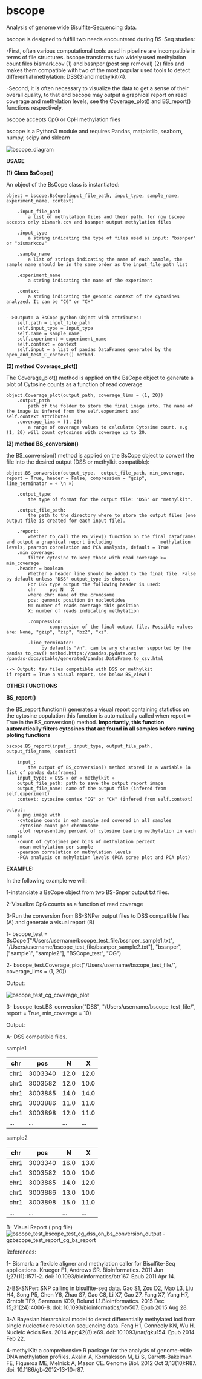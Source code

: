 # bscope

Analysis of genome wide Bisulfite-Sequencing data.


bscope is designed to fulfill two needs encountered during BS-Seq studies:

-First, often various computational tools used in pipeline are incompatible in terms of file structures. bscope transforms two widely used methylation count files bismark.cov (1) and bssnper (post snp removal) (2) files and makes them compatible with two of the most popular used tools to detect differential methylation: DSS(3)and methylkit(4).

-Second, it is often necessary to visualize the data to get a sense of their overall quality, to that end bscope may output a graphical report on read coverage and methylation levels, see the Coverage_plot() and BS_report() functions respectively.

bscope accepts CpG or CpH methylation files

bscope is a Python3 module and requires Pandas, matplotlib, seaborn, numpy, scipy and sklearn


![bscope_diagram](https://user-images.githubusercontent.com/36674021/47803104-1d8c2200-dd08-11e8-990b-c00c543c236b.png)


**USAGE**

**(1) Class BsCope()**

An object of the BsCope class is instantiated:

	object = bscope.BsCope(input_file_path, input_type, sample_name, experiment_name, context)

		.input_file_path
			a list of methylation files and their path, for now bscope accepts only bismark.cov and bssnper output methylation files

		.input_type
			a string indicating the type of files used as input: "bssnper" or "bismarkcov"

		.sample_name
			a list of strings indicating the name of each sample, the sample name should be in the same order as the input_file_path list

		.experiment_name
			a string indicating the name of the experiment

		.context
			a string indicating the genomic context of the cytosines analyzed. It can be "CG" or "CH"


	-->Output: a BsCope python Object with attributes:
		self.path = input_file_path
		self.input_type = input_type
		self.name = sample_name
		self.experiment = experiment_name
		self.context = context
		self.input = a list of pandas DataFrames generated by the open_and_test_C_context() method.



**(2) method Coverage_plot()**

The Coverage_plot() method is applied on the BsCope object to generate a plot of Cytosine counts as a function of read coverage

	object.Coverage_plot(output_path, coverage_lims = (1, 20))
		.output_path
			path of the folder to store the final image into. The name of the image is infered from the self.experiment and 				self.context attributes
		.coverage_lims = (1, 20)
			a range of coverage values to calculate Cytosine count. e.g (1, 20) will count cytosines with coverage up to 20.


**(3) method BS_conversion()**

the BS_conversion() method is applied on the BsCope object to convert the file into the desired output (DSS or methylkit compatible):
	
	object.BS_conversion(output_type,  output_file_path, min_coverage, report = True, header = False, compression = "gzip", 		line_terminator = « \n »)

		.output_type:
			the type of format for the output file: "DSS" or "methylkit".

		.output_file_path:
			the path to the directory where to store the output files (one output file is created for each input file).

		.report:
			whether to call the BS_view() function on the final dataframes and output a graphical report including 					methylation levels, pearson correlation and PCA analysis, default = True
		.min_coverage:
			filter cytosine to keep those with read coverage >= min_coverage
		.header = boolean
			Whether a header line should be added to the final file. False by default unless "DSS" output_type is chosen.
			For DSS type output the following header is used:
			chr 	pos	N	X
			where chr: name of the cromosome
			pos: genomic position in nucleotides
			N: number of reads coverage this position
			X: number of reads indicating methylation

        	.compression:
            		compression of the final output file. Possible values are: None, "gzip", "zip", "bz2", "xz".

        	.line_terminator:
           		 by defaults "/n". can be any character supported by the pandas to_csv() method.https://pandas.pydata.org				/pandas-docs/stable/generated/pandas.DataFrame.to_csv.html

	--> Output: tsv files compatible with DSS or methylkit
	if report = True a visual report, see below BS_view()



**OTHER FUNCTIONS**

**BS_report()**

the BS_report function() generates a visual report containing statistics on the cytosine population
this function is automatically called when report = True in the BS_conversion() method.
**Importantly, this function automatically filters cytosines that are found in all samples before runing ploting functions**

	bscope.BS_report(input_, input_type, output_file_path, output_file_name, context)
		
		input_:
			the output of BS_conversion() method stored in a variable (a list of pandas dataframes)
		input_type: « DSS » or « methylkit »
		output_file_path: path to save the output report image
		output_file_name: name of the output file (infered from self.experiment)
		context: cytosine contex "CG" or "CH" (infered from self.context)

	output:
		a png image with 
		-cytosine counts in eah sample and covered in all samples
		-cytosine count per chromosome
		-plot representing percent of cytosine bearing methylation in each sample
		-count of cytosines per bins of methylation percent
		-mean methylation per sample
		-pearson correlation on methylation levels
		-PCA analysis on mehylation levels (PCA scree plot and PCA plot)


**EXAMPLE:**

In the following example we will:

1-instanciate a BsCope object from two BS-Snper output txt files.

2-Visualize CpG counts as a function of read coverage

3-Run the conversion from BS-SNPer output files to DSS compatible files (A) and generate a visual report (B)

1- bscope_test = BsCope(["/Users/username/bscope_test_file/bssnper_sample1.txt", "/Users/username/bscope_test_file/bssnper_sample2.txt"], "bssnper", ["sample1", "sample2"], "BSCope_test", "CG")

2- bscope_test.Coverage_plot("/Users/username/bscope_test_file/", coverage_lims = (1, 20))

Output:

![bscope_test_cg_coverage_plot](https://user-images.githubusercontent.com/36674021/47658906-38289480-db6a-11e8-9105-badf572c87aa.png)

3- bscope_test.BS_conversion("DSS", "/Users/username/bscope_test_file/", report = True, min_coverage = 10)

Output:

A- DSS compatible files.

sample1

chr | pos | N | X			
--- | --- | - | -			
chr1|3003340|12.0|12.0
chr1|3003582|12.0|10.0
chr1|3003885|14.0|14.0
chr1|3003886|11.0|11.0
chr1|3003898|12.0|11.0
...|...|...|...|			

sample2

chr | pos | N | X
--- | --- | - | -
chr1|3003340|16.0|13.0
chr1|3003582|10.0|10.0
chr1|3003885|14.0|12.0
chr1|3003886|13.0|10.0
chr1|3003898|15.0|11.0
...|...|...|...|

B- Visual Report (.png file)
![bscope_test_bscope_test_cg_dss_on_bs_conversion_output - gzbscope_test_report_cg_bs_report](https://user-images.githubusercontent.com/36674021/47662515-707fa100-db71-11e8-8409-4c0505ef8f9c.png)



References:

1- Bismark: a flexible aligner and methylation caller for Bisulfite-Seq applications.
Krueger F1, Andrews SR.
Bioinformatics. 2011 Jun 1;27(11):1571-2. doi: 10.1093/bioinformatics/btr167. Epub 2011 Apr 14.

2-BS-SNPer: SNP calling in bisulfite-seq data.
Gao S1, Zou D2, Mao L3, Liu H4, Song P5, Chen Y6, Zhao S7, Gao C8, Li X7, Gao Z7, Fang X7, Yang H7, Ørntoft TF9, Sørensen KD9, Bolund L1.Bioinformatics. 2015 Dec 15;31(24):4006-8. doi: 10.1093/bioinformatics/btv507. Epub 2015 Aug 28.

3-A Bayesian hierarchical model to detect differentially methylated loci from single nucleotide resolution sequencing data.
Feng H1, Conneely KN, Wu H.
Nucleic Acids Res. 2014 Apr;42(8):e69. doi: 10.1093/nar/gku154. Epub 2014 Feb 22.

4-methylKit: a comprehensive R package for the analysis of genome-wide DNA methylation profiles.
Akalin A, Kormaksson M, Li S, Garrett-Bakelman FE, Figueroa ME, Melnick A, Mason CE.
Genome Biol. 2012 Oct 3;13(10):R87. doi: 10.1186/gb-2012-13-10-r87.
